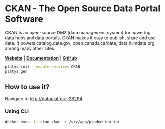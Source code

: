 # CKAN - The Open Source Data Portal Software

CKAN is an open-source DMS (data management system) for powering data hubs and data portals. CKAN makes it easy to publish, share and use data. It powers catalog.data.gov, open.canada.ca/data, data.humdata.org among many other sites. 

**[Website](https://ckan.org/)** | **[Documentation](https://docs.ckan.org/en/2.9/)** | **[GitHub](https://github.com/ckan/ckan)**

```bash
platys init --enable-services CKAN
platys gen
```

## How to use it?

Navigate to <http://dataplatform:28294>.

### Using CLI

```bash
docker exec -ti ckan ckan -c /srv/app/production.ini 